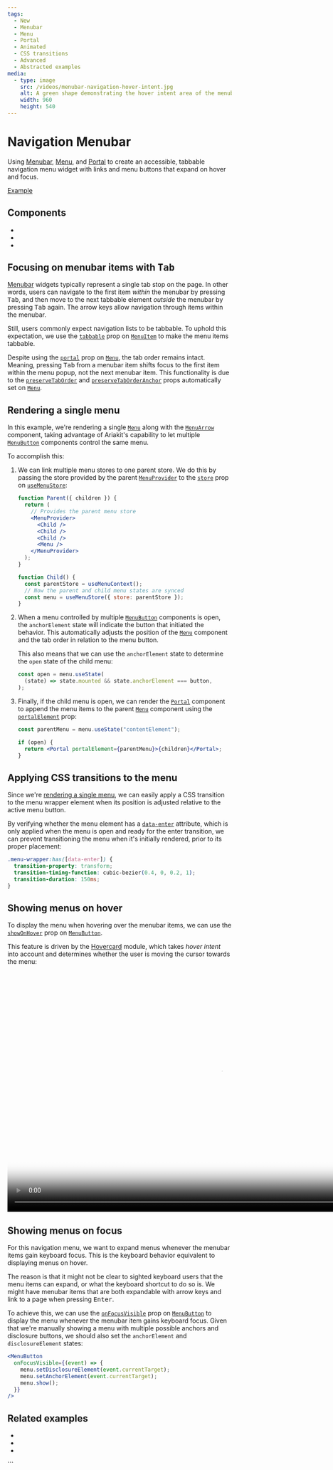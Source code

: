 ```yaml
---
tags:
  - New
  - Menubar
  - Menu
  - Portal
  - Animated
  - CSS transitions
  - Advanced
  - Abstracted examples
media:
  - type: image
    src: /videos/menubar-navigation-hover-intent.jpg
    alt: A green shape demonstrating the hover intent area of the menubar navigation menu
    width: 960
    height: 540
---
```


# Navigation Menubar

<div data-description>

Using [Menubar](/components/menubar), [Menu](/components/menu), and [Portal](/components/portal) to create an accessible, tabbable navigation menu widget with links and menu buttons that expand on hover and focus.

</div>

<div data-tags></div>

<a href="./index.tsx" data-playground>Example</a>

## Components

<div data-cards="components">

- [](/components/menubar)
- [](/components/menu)
- [](/components/portal)

</div>

## Focusing on menubar items with <kbd>Tab</kbd>

[Menubar](/components/menubar) widgets typically represent a single tab stop on the page. In other words, users can navigate to the first item _within_ the menubar by pressing <kbd>Tab</kbd>, and then move to the next tabbable element _outside_ the menubar by pressing <kbd>Tab</kbd> again. The arrow keys allow navigation through items within the menubar.

Still, users commonly expect navigation lists to be tabbable. To uphold this expectation, we use the [`tabbable`](/reference/menu-item#tabbable) prop on [`MenuItem`](/reference/menu-item) to make the menu items tabbable.

<aside data-type="note" title="Tab order is preserved from the anchor position in the DOM">

Despite using the [`portal`](/reference/menu#portal) prop on [`Menu`](/reference/menu), the tab order remains intact. Meaning, pressing <kbd>Tab</kbd> from a menubar item shifts focus to the first item within the menu popup, not the next menubar item. This functionality is due to the [`preserveTabOrder`](/reference/menu#preservetaborder) and [`preserveTabOrderAnchor`](/reference/menu#preservetaborderanchor) props automatically set on [`Menu`](/reference/menu).

</aside>

## Rendering a single menu

In this example, we're rendering a single [`Menu`](/reference/menu) along with the [`MenuArrow`](/reference/menu-arrow) component, taking advantage of Ariakit's capability to let multiple [`MenuButton`](/reference/menu-button) components control the same menu.

To accomplish this:

1. We can link multiple menu stores to one parent store. We do this by passing the store provided by the parent [`MenuProvider`](/reference/menu-provider) to the [`store`](/reference/use-menu-store#store) prop on [`useMenuStore`](/reference/use-menu-store):

   ```jsx
   function Parent({ children }) {
     return (
       // Provides the parent menu store
       <MenuProvider>
         <Child />
         <Child />
         <Child />
         <Menu />
       </MenuProvider>
     );
   }

   function Child() {
     const parentStore = useMenuContext();
     // Now the parent and child menu states are synced
     const menu = useMenuStore({ store: parentStore });
   }
   ```

2. When a menu controlled by multiple [`MenuButton`](/reference/menu-button) components is open, the `anchorElement` state will indicate the button that initiated the behavior. This automatically adjusts the position of the [`Menu`](/reference/menu) component and the tab order in relation to the menu button.

   This also means that we can use the `anchorElement` state to determine the `open` state of the child menu:

   ```js
   const open = menu.useState(
     (state) => state.mounted && state.anchorElement === button,
   );
   ```

3. Finally, if the child menu is open, we can render the [`Portal`](/reference/portal) component to append the menu items to the parent [`Menu`](/reference/menu) component using the [`portalElement`](/reference/portal#portalelement) prop:

   ```jsx
   const parentMenu = menu.useState("contentElement");

   if (open) {
     return <Portal portalElement={parentMenu}>{children}</Portal>;
   }
   ```

## Applying CSS transitions to the menu

Since we're [rendering a single menu](#rendering-a-single-menu), we can easily apply a CSS transition to the menu wrapper element when its position is adjusted relative to the active menu button.

By verifying whether the menu element has a [`data-enter`](/guide/styling#data-enter) attribute, which is only applied when the menu is open and ready for the enter transition, we can prevent transitioning the menu when it's initially rendered, prior to its proper placement:

```css
.menu-wrapper:has([data-enter]) {
  transition-property: transform;
  transition-timing-function: cubic-bezier(0.4, 0, 0.2, 1);
  transition-duration: 150ms;
}
```

## Showing menus on hover

To display the menu when hovering over the menubar items, we can use the [`showOnHover`](/reference/menu-button#showonhover) prop on [`MenuButton`](/reference/menu-button).

This feature is driven by the [Hovercard](/components/hovercard) module, which takes _hover intent_ into account and determines whether the user is moving the cursor towards the menu:

<video gif="true" playbackrate="0.5" data-large src="/videos/menubar-navigation-hover-intent.mp4" poster="/videos/menubar-navigation-hover-intent.jpg" width="960" height="540"></video>

## Showing menus on focus

For this navigation menu, we want to expand menus whenever the menubar items gain keyboard focus. This is the keyboard behavior equivalent to displaying menus on hover.

The reason is that it might not be clear to sighted keyboard users that the menu items can expand, or what the keyboard shortcut to do so is. We might have menubar items that are both expandable with arrow keys and link to a page when pressing <kbd>Enter</kbd>.

To achieve this, we can use the [`onFocusVisible`](/reference/menu-button#onfocusvisible) prop on [`MenuButton`](/reference/menu-button) to display the menu whenever the menubar item gains keyboard focus. Given that we're manually showing a menu with multiple possible anchors and disclosure buttons, we should also set the `anchorElement` and `disclosureElement` states:

```jsx
<MenuButton
  onFocusVisible={(event) => {
    menu.setDisclosureElement(event.currentTarget);
    menu.setAnchorElement(event.currentTarget);
    menu.show();
  }}
/>
```

## Related examples

<div data-cards="examples">

- [](/examples/menu-nested)
- [](/examples/menu-framer-motion)
- [](/examples/menu-slide)

</div>
```
